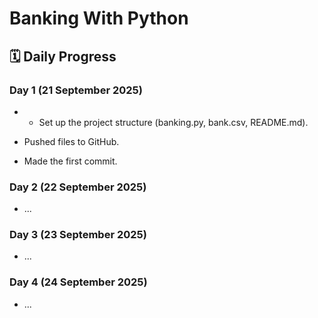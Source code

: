 # Banking With Python
## 🗓️ Daily Progress

### Day 1 (21 September 2025)
- - Set up the project structure (banking.py, bank.csv, README.md).  

- Pushed files to GitHub. 
- Made the first commit. 

### Day 2 (22 September 2025)
- ...

### Day 3 (23 September 2025)
- ...

### Day 4 (24 September 2025)
- ...
